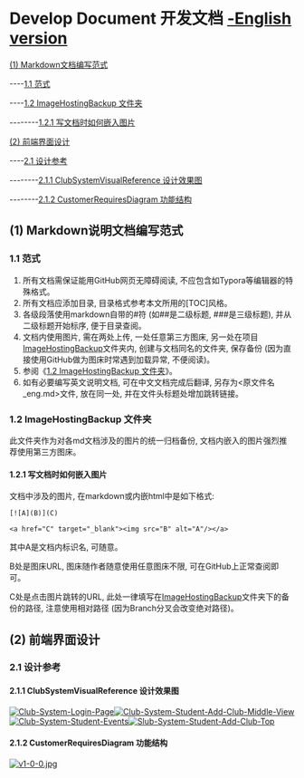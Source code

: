 # Develop Document 开发文档 [-English version](./README_eng.md)

[(1) Markdown文档编写范式](./README.md#1-markdown说明文档编写范式)

----[1.1 范式](./README.md#11-范式)

----[1.2 ImageHostingBackup 文件夹](./README.md#12-imagehostingbackup-文件夹)

--------[1.2.1 写文档时如何嵌入图片](./README.md#121-写文档时如何嵌入图片)

[(2) 前端界面设计](./README.md#2-前端界面设计)

----[2.1 设计参考](./README.md#21-设计参考)

--------[2.1.1 ClubSystemVisualReference 设计效果图](./README.md#211-clubsystemvisualreference-设计效果图)

--------[2.1.2 CustomerRequiresDiagram 功能结构](./README.md#212-customerrequiresdiagram-功能结构)

## (1) Markdown说明文档编写范式

### 1.1 范式

1. 所有文档需保证能用GitHub网页无障碍阅读, 不应包含如Typora等编辑器的特殊格式。
2. 所有文档应添加目录, 目录格式参考本文所用的[TOC]风格。
3. 各级段落使用markdown自带的#符 (如##是二级标题, ###是三级标题), 并从二级标题开始标序, 便于目录查阅。
4. 文档内使用图片, 需在两处上传, 一处任意第三方图床, 另一处在项目[ImageHostingBackup](./ImageHostingBackup)文件夹内, 创建与文档同名的文件夹, 保存备份 (因为直接使用GitHub做为图床时常遇到加载异常, 不便阅读)。
5. 参阅《[1.2 ImageHostingBackup 文件夹](https://github.com/VMAxCoding/VMAClubSystem/tree/main/DevDoc#12-imagehostingbackup-%E6%96%87%E4%BB%B6%E5%A4%B9)》。
6. 如有必要编写英文说明文档, 可在中文文档完成后翻译, 另存为<原文件名_eng.md>文件, 放在同一处, 并在文件头标题处增加跳转链接。

### 1.2 ImageHostingBackup 文件夹

此文件夹作为对各md文档涉及的图片的统一归档备份, 文档内嵌入的图片强烈推荐使用第三方图床。

#### 1.2.1 写文档时如何嵌入图片

文档中涉及的图片, 在markdown或内嵌html中是如下格式:

```
[![A](B)](C)
```

```
<a href="C" target="_blank"><img src="B" alt="A"/></a>
```

其中A是文档内标识名, 可随意。

B处是图床URL, 图床随作者随意使用任意图床不限, 可在GitHub上正常查阅即可。

C处是点击图片跳转的URL, 此处一律填写在[ImageHostingBackup](./ImageHostingBackup)文件夹下的备份的路径, 注意使用相对路径 (因为Branch分叉会改变绝对路径)。

## (2) 前端界面设计

### 2.1 设计参考

#### 2.1.1 ClubSystemVisualReference 设计效果图

<a href="./ImageHostingBackup/DevDoc.README/ClubSystem_LoginPage.png" target="_blank"><img src="https://i.postimg.cc/FdmJXDTq/Club-System-Login-Page.png" alt="Club-System-Login-Page"/></a><a href="./ImageHostingBackup/DevDoc.README/ClubSystem_Student_AddClub_MiddleView.png" target="_blank"><img src="https://i.postimg.cc/Y4BvQdB9/Club-System-Student-Add-Club-Middle-View.png" alt="Club-System-Student-Add-Club-Middle-View"/></a><a href="./ImageHostingBackup/DevDoc.README/ClubSystem_Student_Events.png" target="_blank"><img src="https://i.postimg.cc/CBNnhktK/Club-System-Student-Events.png" alt="Club-System-Student-Events"/></a><a href="./ImageHostingBackup/DevDoc.README/SlubSystem_Student_AddClub_Top.png" target="_blank"><img src="https://i.postimg.cc/VS9dgXzF/Slub-System-Student-Add-Club-Top.png" alt="Slub-System-Student-Add-Club-Top"/></a>

#### 2.1.2 CustomerRequiresDiagram 功能结构

[![v1-0-0.jpg](https://i.postimg.cc/prPCKZZy/v1-0-0.jpg)](./\ImageHostingBackup/DevDoc.README/v1.0.0.jpg)

